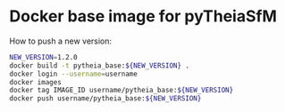 # Docker base image for pyTheiaSfM
How to push a new version:
```bash
NEW_VERSION=1.2.0
docker build -t pytheia_base:${NEW_VERSION} .
docker login --username=username
docker images
docker tag IMAGE_ID username/pytheia_base:${NEW_VERSION}
docker push username/pytheia_base:${NEW_VERSION}
``` 